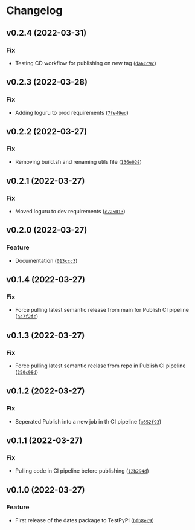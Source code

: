 # Changelog

<!--next-version-placeholder-->

## v0.2.4 (2022-03-31)
### Fix
* Testing CD workflow for publishing on new tag ([`da6cc9c`](https://github.com/elmidelange/hai-dates-tech-task/commit/da6cc9cfe599f8d7f1e4772b89150d821fe4c874))

## v0.2.3 (2022-03-28)
### Fix
* Adding loguru to prod requirements ([`7fe49ed`](https://github.com/elmidelange/hai-dates-tech-task/commit/7fe49edd4906ad9df8d6c432893454391fbc807f))

## v0.2.2 (2022-03-27)
### Fix
* Removing build.sh and renaming utils file ([`136e028`](https://github.com/elmidelange/hai-dates-tech-task/commit/136e02892d3ed2baad6f6d13c1f328af5bd87fa3))

## v0.2.1 (2022-03-27)
### Fix
* Moved loguru to dev requirements ([`c725013`](https://github.com/elmidelange/hai-dates-tech-task/commit/c725013ffb9c48839fd346b27d372bbe374ccabd))

## v0.2.0 (2022-03-27)
### Feature
* Documentation ([`013ccc3`](https://github.com/elmidelange/hai-dates-tech-task/commit/013ccc3ed3e303fd068dd2b6576042966601c9b9))

## v0.1.4 (2022-03-27)
### Fix
* Force pulling latest semantic release from main for Publish CI pipeline ([`ac7f2fc`](https://github.com/elmidelange/hai-dates-tech-task/commit/ac7f2fc91eb858838c1a402723fefe9f5277f341))

## v0.1.3 (2022-03-27)
### Fix
* Force pulling latest semantic reelase from repo in Publish CI pipeline ([`250c98d`](https://github.com/elmidelange/hai-dates-tech-task/commit/250c98df9a7906a9fd4db1657d3721a29b5fc32e))

## v0.1.2 (2022-03-27)
### Fix
* Seperated Publish into a new job in th CI pipeline ([`a652f93`](https://github.com/elmidelange/hai-dates-tech-task/commit/a652f932269fd4693fb07486a645a0b1e7ec3748))

## v0.1.1 (2022-03-27)
### Fix
* Pulling code in CI pipeline before publishing ([`12b294d`](https://github.com/elmidelange/hai-dates-tech-task/commit/12b294dd33b2eaf916ef5cab25cb12b309181029))

## v0.1.0 (2022-03-27)
### Feature
* First release of the dates package to TestPyPi ([`bfb8ec9`](https://github.com/elmidelange/hai-dates-tech-task/commit/bfb8ec94925f7d33a1fb263f458633eb62d350fc))

